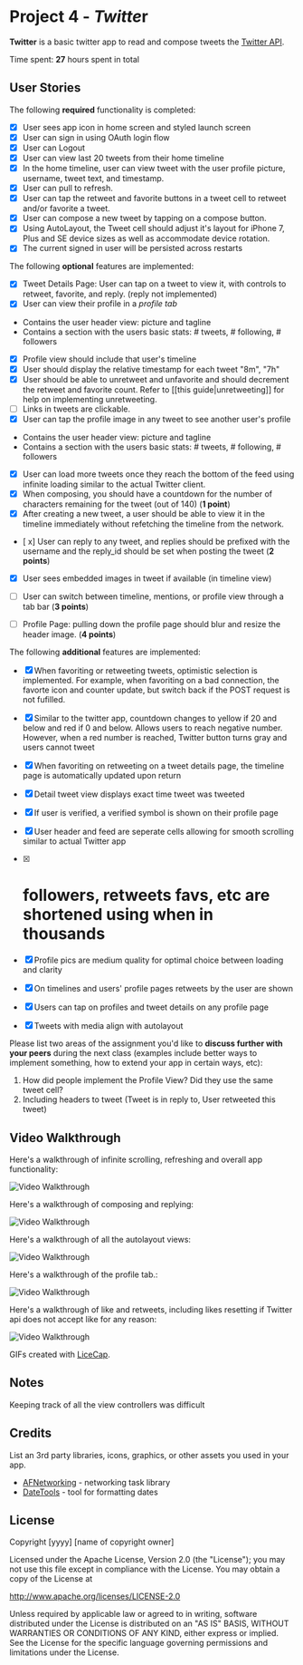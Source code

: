 # Project 4 - *Twitte*r

**Twitter** is a basic twitter app to read and compose tweets the [Twitter API](https://apps.twitter.com/).

Time spent: **27** hours spent in total

## User Stories

The following **required** functionality is completed:

- [x] User sees app icon in home screen and styled launch screen
- [x] User can sign in using OAuth login flow
- [x] User can Logout
- [x] User can view last 20 tweets from their home timeline
- [x] In the home timeline, user can view tweet with the user profile picture, username, tweet text, and timestamp.
- [x] User can pull to refresh.
- [x] User can tap the retweet and favorite buttons in a tweet cell to retweet and/or favorite a tweet.
- [x] User can compose a new tweet by tapping on a compose button.
- [x] Using AutoLayout, the Tweet cell should adjust it's layout for iPhone 7, Plus and SE device sizes as well as accommodate device rotation.
- [x] The current signed in user will be persisted across restarts

The following **optional** features are implemented:

- [x] Tweet Details Page: User can tap on a tweet to view it, with controls to retweet, favorite, and reply.
 (reply not implemented)
- [x] User can view their profile in a *profile tab*
- Contains the user header view: picture and tagline
- Contains a section with the users basic stats: # tweets, # following, # followers
- [x] Profile view should include that user's timeline
- [x] User should display the relative timestamp for each tweet "8m", "7h"
- [x] User should be able to unretweet and unfavorite and should decrement the retweet and favorite count. Refer to [[this guide|unretweeting]] for help on implementing unretweeting.
- [ ] Links in tweets are clickable.
- [x] User can tap the profile image in any tweet to see another user's profile
- Contains the user header view: picture and tagline
- Contains a section with the users basic stats: # tweets, # following, # followers
- [x] User can load more tweets once they reach the bottom of the feed using infinite loading similar to the actual Twitter client.
- [x] When composing, you should have a countdown for the number of characters remaining for the tweet (out of 140) (**1 point**)
- [x] After creating a new tweet, a user should be able to view it in the timeline immediately without refetching the timeline from the network.
- [ x] User can reply to any tweet, and replies should be prefixed with the username and the reply_id should be set when posting the tweet (**2 points**)
- [x] User sees embedded images in tweet if available (in timeline view)
- [ ] User can switch between timeline, mentions, or profile view through a tab bar (**3 points**)
- [ ] Profile Page: pulling down the profile page should blur and resize the header image. (**4 points**)


The following **additional** features are implemented:

- [x] When favoriting or retweeting tweets, optimistic selection is implemented. For example, when favoriting on a bad connection, the favorte icon and counter update, but switch back if the POST request is not fufilled.
- [x] Similar to the twitter app, countdown changes to yellow if 20 and below and red if 0 and below. Allows users to reach negative number. However, when a red number is reached, Twitter button turns gray and users cannot tweet
- [x] When favoriting on retweeting on a tweet details page, the timeline page is automatically updated upon return
- [x] Detail tweet view displays exact time tweet was tweeted
- [x] If user is verified, a verified symbol is shown on their profile page
- [x] User header and feed are seperate cells allowing for smooth scrolling similar to actual Twitter app
- [x] # followers, retweets favs, etc are shortened using when in thousands
- [x] Profile pics are medium quality for optimal choice between loading and clarity
- [x] On timelines and users' profile pages retweets by the user are shown
- [x] Users can tap on profiles and tweet details on any profile page
- [x] Tweets with media align with autolayout




Please list two areas of the assignment you'd like to **discuss further with your peers** during the next class (examples include better ways to implement something, how to extend your app in certain ways, etc):

1. How did people implement the Profile View? Did they use the same tweet cell?
2. Including headers to tweet (Tweet is in reply to, User retweeted this tweet)

## Video Walkthrough

Here's a walkthrough of infinite scrolling, refreshing and overall app functionality:

<img src='Gifs/TwitterMain.gif' title='Video Walkthrough' width='' alt='Video Walkthrough' />


Here's a walkthrough of composing and replying:

<img src='Gifs/TwitterComposing.gif' title='Video Walkthrough' width='' alt='Video Walkthrough' />


Here's a walkthrough of  all the autolayout views:

<img src='Gifs/TwitterAutoLayout.gif' title='Video Walkthrough' width='' alt='Video Walkthrough' />


Here's a walkthrough of the profile tab.:

<img src='Gifs/TwitterMyProfile.gif' title='Video Walkthrough' width='' alt='Video Walkthrough' />

Here's a walkthrough of like and retweets, including likes resetting if Twitter api does not accept like for any reason:

<img src='Gifs/TwitterLikes.gif' title='Video Walkthrough' width='' alt='Video Walkthrough' />

GIFs created with [LiceCap](http://www.cockos.com/licecap/).

## Notes

Keeping track of all the view controllers was difficult
## Credits

List an 3rd party libraries, icons, graphics, or other assets you used in your app.

- [AFNetworking](https://github.com/AFNetworking/AFNetworking) - networking task library
- [DateTools](https://github.com/MatthewYork/DateTools) - tool for formatting dates


## License

Copyright [yyyy] [name of copyright owner]

Licensed under the Apache License, Version 2.0 (the "License");
you may not use this file except in compliance with the License.
You may obtain a copy of the License at

http://www.apache.org/licenses/LICENSE-2.0

Unless required by applicable law or agreed to in writing, software
distributed under the License is distributed on an "AS IS" BASIS,
WITHOUT WARRANTIES OR CONDITIONS OF ANY KIND, either express or implied.
See the License for the specific language governing permissions and
limitations under the License.
